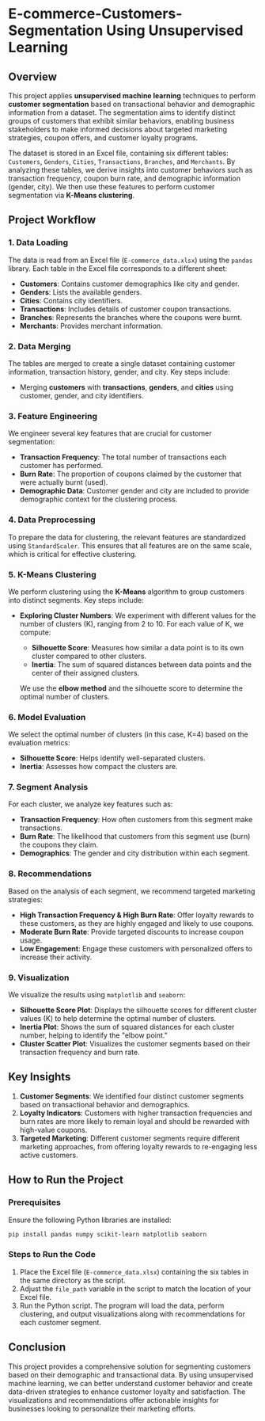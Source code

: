 # E-commerce-Customers-Segmentation Using Unsupervised Learning


## Overview

This project applies **unsupervised machine learning** techniques to perform **customer segmentation** based on transactional behavior and demographic information from a dataset. The segmentation aims to identify distinct groups of customers that exhibit similar behaviors, enabling business stakeholders to make informed decisions about targeted marketing strategies, coupon offers, and customer loyalty programs.

The dataset is stored in an Excel file, containing six different tables: `Customers`, `Genders`, `Cities`, `Transactions`, `Branches`, and `Merchants`. By analyzing these tables, we derive insights into customer behaviors such as transaction frequency, coupon burn rate, and demographic information (gender, city). We then use these features to perform customer segmentation via **K-Means clustering**.

## Project Workflow

### 1. **Data Loading**
The data is read from an Excel file (`E-commerce_data.xlsx`) using the `pandas` library. Each table in the Excel file corresponds to a different sheet:
- **Customers**: Contains customer demographics like city and gender.
- **Genders**: Lists the available genders.
- **Cities**: Contains city identifiers.
- **Transactions**: Includes details of customer coupon transactions.
- **Branches**: Represents the branches where the coupons were burnt.
- **Merchants**: Provides merchant information.

### 2. **Data Merging**
The tables are merged to create a single dataset containing customer information, transaction history, gender, and city. Key steps include:
- Merging **customers** with **transactions**, **genders**, and **cities** using customer, gender, and city identifiers.

### 3. **Feature Engineering**
We engineer several key features that are crucial for customer segmentation:
- **Transaction Frequency**: The total number of transactions each customer has performed.
- **Burn Rate**: The proportion of coupons claimed by the customer that were actually burnt (used).
- **Demographic Data**: Customer gender and city are included to provide demographic context for the clustering process.

### 4. **Data Preprocessing**
To prepare the data for clustering, the relevant features are standardized using `StandardScaler`. This ensures that all features are on the same scale, which is critical for effective clustering.

### 5. **K-Means Clustering**
We perform clustering using the **K-Means** algorithm to group customers into distinct segments. Key steps include:
- **Exploring Cluster Numbers**: We experiment with different values for the number of clusters (K), ranging from 2 to 10. For each value of K, we compute:
  - **Silhouette Score**: Measures how similar a data point is to its own cluster compared to other clusters.
  - **Inertia**: The sum of squared distances between data points and the center of their assigned clusters.
  
  We use the **elbow method** and the silhouette score to determine the optimal number of clusters.

### 6. **Model Evaluation**
We select the optimal number of clusters (in this case, K=4) based on the evaluation metrics:
- **Silhouette Score**: Helps identify well-separated clusters.
- **Inertia**: Assesses how compact the clusters are.

### 7. **Segment Analysis**
For each cluster, we analyze key features such as:
- **Transaction Frequency**: How often customers from this segment make transactions.
- **Burn Rate**: The likelihood that customers from this segment use (burn) the coupons they claim.
- **Demographics**: The gender and city distribution within each segment.

### 8. **Recommendations**
Based on the analysis of each segment, we recommend targeted marketing strategies:
- **High Transaction Frequency & High Burn Rate**: Offer loyalty rewards to these customers, as they are highly engaged and likely to use coupons.
- **Moderate Burn Rate**: Provide targeted discounts to increase coupon usage.
- **Low Engagement**: Engage these customers with personalized offers to increase their activity.

### 9. **Visualization**
We visualize the results using `matplotlib` and `seaborn`:
- **Silhouette Score Plot**: Displays the silhouette scores for different cluster values (K) to help determine the optimal number of clusters.
- **Inertia Plot**: Shows the sum of squared distances for each cluster number, helping to identify the "elbow point."
- **Cluster Scatter Plot**: Visualizes the customer segments based on their transaction frequency and burn rate.

## Key Insights
1. **Customer Segments**: We identified four distinct customer segments based on transactional behavior and demographics.
2. **Loyalty Indicators**: Customers with higher transaction frequencies and burn rates are more likely to remain loyal and should be rewarded with high-value coupons.
3. **Targeted Marketing**: Different customer segments require different marketing approaches, from offering loyalty rewards to re-engaging less active customers.

## How to Run the Project

### Prerequisites
Ensure the following Python libraries are installed:
```bash
pip install pandas numpy scikit-learn matplotlib seaborn
```

### Steps to Run the Code
1. Place the Excel file (`E-commerce_data.xlsx`) containing the six tables in the same directory as the script.
2. Adjust the `file_path` variable in the script to match the location of your Excel file.
3. Run the Python script. The program will load the data, perform clustering, and output visualizations along with recommendations for each customer segment.

## Conclusion

This project provides a comprehensive solution for segmenting customers based on their demographic and transactional data. By using unsupervised machine learning, we can better understand customer behavior and create data-driven strategies to enhance customer loyalty and satisfaction. The visualizations and recommendations offer actionable insights for businesses looking to personalize their marketing efforts.
